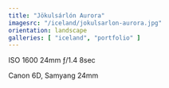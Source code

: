 ```yaml
---
title: "Jökulsárlón Aurora"
imagesrc: "/iceland/jokulsarlon-aurora.jpg"
orientation: landscape
galleries: [ "iceland", "portfolio" ]
---
```


ISO 1600 24mm ƒ/1.4 8sec

Canon 6D, Samyang 24mm
